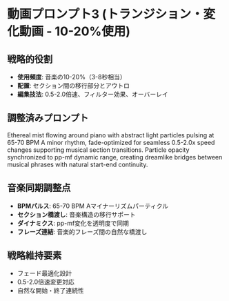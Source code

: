 # 動画プロンプト3 (トランジション・変化動画 - 10-20%使用)

## 戦略的役割
- **使用頻度**: 音楽の10-20%（3-8秒相当）
- **配置**: セクション間の移行部分とアウトロ
- **編集技法**: 0.5-2.0倍速、フィルター効果、オーバーレイ

## 調整済みプロンプト
Ethereal mist flowing around piano with abstract light particles pulsing at 65-70 BPM A minor rhythm, fade-optimized for seamless 0.5-2.0x speed changes supporting musical section transitions. Particle opacity synchronized to pp-mf dynamic range, creating dreamlike bridges between musical phrases with natural start-end continuity.

## 音楽同期調整点
- **BPMパルス**: 65-70 BPM Aマイナーリズムパーティクル
- **セクション橋渡し**: 音楽構造の移行サポート
- **ダイナミクス**: pp-mf変化を透明度で同期
- **フレーズ連結**: 音楽的フレーズ間の自然な橋渡し

## 戦略維持要素
- フェード最適化設計
- 0.5-2.0倍速変更対応
- 自然な開始・終了連続性